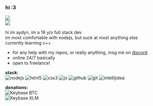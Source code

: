 ### hi :3

![](https://status.aydyn.workers.dev/shield/712799889544970310)
<br>
![](https://count.aydyn.workers.dev/shield)

hi im aydyn, im a 16 y/o full stack dev<br>
im most comfortable with nodejs, but suck at most anything else<br>
currently learning c++

- for any help with my repos, or really anything, msg me on [discord](https://discord.com/users/712799889544970310)
- online 24/7 basically
- open to freelance!

**stack:**
<br>
![nodejs](https://img.shields.io/badge/Node.js-3C873A?style=flat&logo=Node.js&logoColor=white)
![html5](https://img.shields.io/badge/HTML5-E34F26?style=flat&logo=html5&logoColor=white)
![css3](https://img.shields.io/badge/CSS3-1572B6?style=flat&logo=css3&logoColor=white)
![js](https://img.shields.io/badge/JavaScript-eed718?style=flat&logo=javascript&logoColor=ffffff)
![github](http://img.shields.io/badge/Github-000000?style=flat&logo=github&logoColor=FFFFFF)
![git](http://img.shields.io/badge/Git-F1502F?style=flat&logo=git&logoColor=FFFFFF)
![intellijidea](https://img.shields.io/badge/IntellijIdea-c910b4?style=flat&logo=intellijidea&logoColor=FFFFFF)

**donations:**
<br>
![Keybase BTC](https://img.shields.io/keybase/btc/aydyn)<br>
![Keybase XLM](https://img.shields.io/keybase/xlm/aydyn)
